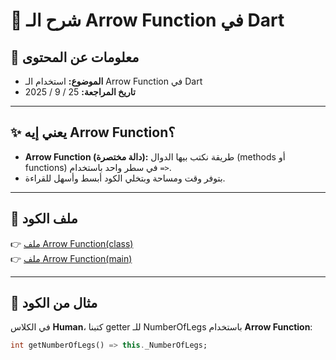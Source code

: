 # 🏹 شرح الـ Arrow Function في Dart  

## 📌 معلومات عن المحتوى  
- **الموضوع:** استخدام الـ Arrow Function في Dart  
- **تاريخ المراجعة:** 25 / 9 / 2025  

---

## ✨ يعني إيه Arrow Function؟  
- **Arrow Function (دالة مختصرة):** طريقة نكتب بيها الدوال (methods أو functions) في سطر واحد باستخدام `=>`.  
- بتوفر وقت ومساحة وبتخلي الكود أبسط وأسهل للقراءة.  

---

## 📂 ملف الكود  
👉 [ملف Arrow Function(class)](./Arrow%20funcrtion/lib/class.dart)  
👉 [ملف Arrow Function(main)](./Arrow%20funcrtion/lib/main.dart)  

---

## 📝 مثال من الكود  
في الكلاس **Human**، كتبنا getter للـ NumberOfLegs باستخدام **Arrow Function**:  

```dart
int getNumberOfLegs() => this._NumberOfLegs;
